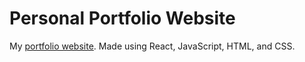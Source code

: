 # Personal Portfolio Website

My [portfolio website](https://marvin-deng.netlify.app/). Made using React, JavaScript, HTML, and CSS. 
